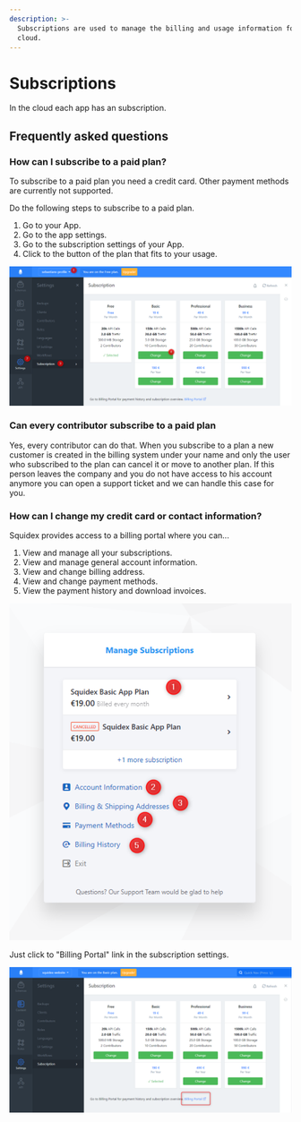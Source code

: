 ```yaml
---
description: >-
  Subscriptions are used to manage the billing and usage information for the
  cloud.
---
```


# Subscriptions

In the cloud each app has an subscription.

## Frequently asked questions

### How can I subscribe to a paid plan?

To subscribe to a paid plan you need a credit card. Other payment methods are currently not supported.

Do the following steps to subscribe to a paid plan.

1. Go to your App.
2. Go to the app settings.
3. Go to the subscription settings of your App.
4. Click to the button of the plan that fits to your usage.

![Subscribe to a plan](<../../.gitbook/assets/image (56).png>)

### Can every contributor subscribe to a paid plan

Yes, every contributor can do that. When you subscribe to a plan a new customer is created in the billing system under your name and only the user who subscribed to the plan can cancel it or move to another plan. If this person leaves the company and you do not have access to his account anymore you can open a support ticket and we can handle this case for you.

### How can I change my credit card or contact information?

Squidex provides access to a billing portal where you can...

1. View and manage all your subscriptions.
2. View and manage general account information.
3. View and change billing address.
4. View and change payment methods.
5. View the payment history and download invoices.

![Billing portal](<../../.gitbook/assets/image (17) (1) (1).png>)

Just click to "Billing Portal" link in the subscription settings.

![Link to the billing portal](<../../.gitbook/assets/image (59).png>)

